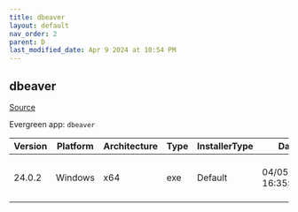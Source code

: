 ```yaml
---
title: dbeaver
layout: default
nav_order: 2
parent: D
last_modified_date: Apr 9 2024 at 10:54 PM
---
```


## dbeaver

[Source](https://github.com/dbeaver/dbeaver)

Evergreen app: `dbeaver`

| Version | Platform | Architecture | Type | InstallerType | Date                | Size      | URI                                                                                                                                                                                              |
| ------- | -------- | ------------ | ---- | ------------- | ------------------- | --------- | ------------------------------------------------------------------------------------------------------------------------------------------------------------------------------------------------ |
| 24.0.2  | Windows  | x64          | exe  | Default       | 04/05/2024 16:35:36 | 122739120 | [https://github.com/dbeaver/dbeaver/releases/download/24.0.2/dbeaver-ce-24.0.2-x86_64-setup.exe](https://github.com/dbeaver/dbeaver/releases/download/24.0.2/dbeaver-ce-24.0.2-x86_64-setup.exe) |
